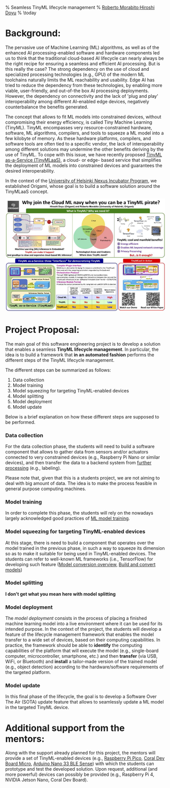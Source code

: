 % Seamless TinyML lifecycle management
% [Roberto Morabito](mailto:roberto.morabito@helsinki.fi);[Hiroshi Doyu](mailto:hiroshi.doyu@gmail.com)
% \today

# Background:

The pervasive use of Machine Learning (ML) algorithms, as well as of the enhanced AI processing-enabled software and hardware components led us to think that the traditional cloud-based AI lifecycle can nearly always be the right recipe for ensuring a seamless and efficient AI processing. But is this really the case? The strong dependency on the use of cloud and specialized processing technologies (e.g., GPU) of the modern ML toolchains naturally limits the ML reachability and usability. Edge AI has tried to reduce the dependency from these technologies, by enabling more viable, user-friendly, and out-of-the box AI processing deployments. However, the dependency on connectivity and the lack of 'plug and play' interoperability among different AI-enabled edge devices, negatively counterbalance the benefits generated.

The concept that allows to fit ML models into constrained
devices, without compromising their energy efficiency, is called
Tiny Machine Learning (TinyML). TinyML encompasses very resource-constrained hardware, software, ML algorithms, compilers, and tools to squeeze a ML model into a few kilobyte
of memory. As these hardware platforms, compilers, and software tools are often tied to a specific vendor, the lack of interoperability among different solutions may undermine the other benefits deriving by the use of TinyML. To cope with this issue, we have recently proposed [TinyML as-a-Service (TinyMLaaS)](https://www.researchgate.net/profile/Roberto-Morabito-2/publication/351533707_A_TinyMLaaS_Ecosystem_for_Machine_Learning_in_IoT_Overview_and_Research_Challenges/links/60e5613a92851c2b83e5090e/A-TinyMLaaS-Ecosystem-for-Machine-Learning-in-IoT-Overview-and-Research-Challenges.pdf), a cloud- or edge- based service that simplifies the deployment of ML models into constrained devices and guarantees the desired interoperability.

In the context of the [University of Helsinki Nexus Incubator Program](https://www.helsinki.fi/en/networks/helsinki-incubators/incubators/nexus-deep-tech-ai-sustainability), we established Origami, whose goal is to build a software solution around the TinyMLaaS concept.

![TinyMLaaS](TinyMLaaS_one_pager.png)


# Project Proposal:

The main goal of this software engineering project is to develop a solution that enables a seamless **TinyML lifecycle management**. In particular, the idea is to build a framework that **in an automated fashion** performs the different steps of the TinyML lifecycle management.

The different steps can be summarized as follows:
 
1. Data collection
2. Model training
3. Model squeezing for targeting TinyML-enabled devices
4. Model splitting
5. Model deployment 
6. Model update

Below is a brief explanation on how these different steps are supposed to be performed.

### Data collection

For the data collection phase, the students will need to build a software component that allows to gather data from sensors and/or actuators connected to very constrained devices (e.g., Raspberry Pi Nano or similar devices), and then transfer the data to a backend system from [further processing](https://waverleysoftware.com/blog/data-collection-for-machine-learning-guide/) (e.g., labeling).

Please note that, given that this is a students project, we are not aiming to deal with big amount of data. The idea is to make the process feasible in general purpose computing machines.

### Model training

In order to complete this phase, the students will rely on the nowadays largely acknowledged good practices of [ML model training](https://www.dominodatalab.com/blog/what-is-machine-learning-model-training).


### Model squeezing for targeting TinyML-enabled devices

At this stage, there is need to build a component that operates over the model trained in the previous phase, in such a way to squeeze its dimension so as to make it suitable for being used in TinyML-enabled devices. The students can refer to well-known ML frameworks (i.e., TensorFlow) for developing such feature ([Model conversion overview](https://www.tensorflow.org/lite/models/convert), [Build and convert models](https://www.tensorflow.org/lite/microcontrollers/build_convert))

### Model splitting

**I don't get what you mean here with model splitting**

### Model deployment

The *model deployment* consists in the process of placing a finished machine learning model into a live environment where it can be used for its intended purpose. In the context of the project, the students will develop a feature of the lifecycle management framework that enables the model transfer to a wide set of devices, based on their computing capabilities. In practice, the framework should be able to **identify** the computing capabilities of the platform that will execute the model (e.g., single-board computer, microcontroller, smartphone, etc.) and then **transfer** (via USB, WiFi, or Bluetooth) and **install** a tailor-made version of the trained model (e.g., object detection) according to the hardware/software requirements of the targeted platform.

### Model update

In this final phase of the lifecycle, the goal is to develop a Software Over The Air (SOTA) update feature that allows to seamlessly update a ML model in the targeted TinyML device.

# Additional support from the mentors:

Along with the support already planned for this project, the mentors will provide a set of TinyML-enabled devices (e.g., [Raspberry Pi Pico](https://www.raspberrypi.com/products/raspberry-pi-pico/), [Coral Dev Board Micro](https://coral.ai/products/dev-board-micro/), [Arduino Nano 33 BLE Sense](https://docs.arduino.cc/hardware/nano-33-ble-sense)) with which the students can prototype and test the developed solution. Upon request, additional (and more powerful) devices can possibly be provided (e.g., Raspberry Pi 4, NVIDIA Jetson Nano, Coral Dev Board).